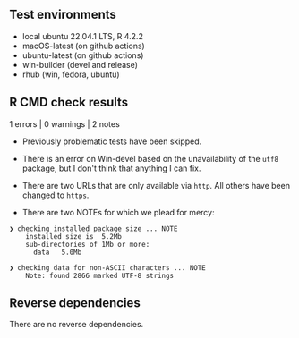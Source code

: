 ## Test environments

* local ubuntu 22.04.1 LTS, R 4.2.2
* macOS-latest (on github actions)
* ubuntu-latest (on github actions)
* win-builder (devel and release)
* rhub (win, fedora, ubuntu)

## R CMD check results

1 errors | 0 warnings | 2 notes

* Previously problematic tests have been skipped. 

* There is an error on Win-devel based on the unavailability of the `utf8` package, 
  but I don't think that anything I can fix. 

* There are two URLs that are only available via `http`. All others
  have been changed to `https`.
* There are two NOTEs for which we plead for mercy:

```
❯ checking installed package size ... NOTE
    installed size is  5.2Mb
    sub-directories of 1Mb or more:
      data   5.0Mb
```
```
❯ checking data for non-ASCII characters ... NOTE
    Note: found 2866 marked UTF-8 strings
```
## Reverse dependencies

There are no reverse dependencies.
